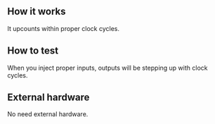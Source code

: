<!---

This file is used to generate your project datasheet. Please fill in the information below and delete any unused
sections.

You can also include images in this folder and reference them in the markdown. Each image must be less than
512 kb in size, and the combined size of all images must be less than 1 MB.
-->

## How it works
It upcounts within proper clock cycles.


## How to test
When you inject proper inputs, outputs will be stepping up with clock cycles.


## External hardware
No need external hardware.

